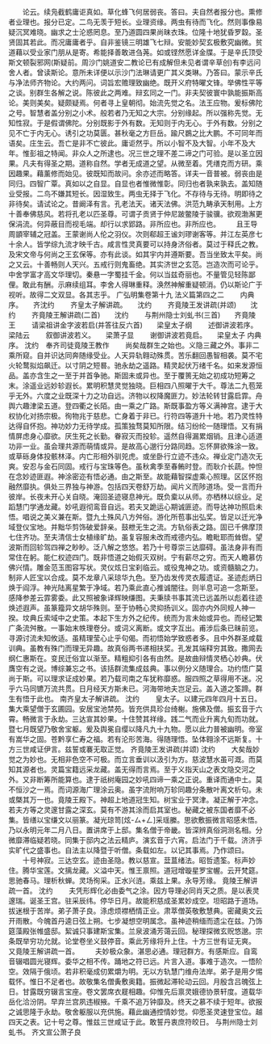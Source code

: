 <!-- { "loadSidebar": true } -->
　　论云。续凫截鹤庸讵真如。草化蜂飞何居弱丧。答曰。夫自然者报分也。熏修者业理也。报分已定。二鸟无羡于短长。业理资缘。两虫有待而飞化。然则事像易疑沉冥难晓。幽求之士沦惑罔息。至乃道圆四果尚昧衣珠。位隆十地犹昏罗縠。圣贤固其若此。而况庸庸者乎。自非鉴镜三明雄飞七辩。安能妙契玄极敷究幽微。贫道藉以受业家门朋从是寄。希能择善敢进刍荛。如或铿然愿详金牒。于是辛氏顶受斯文顿裂邪网(斯疑前。周沙门姚道安二教论已有成解但未见者谓辛草创)有李远问舍人者。曾读斯论。意所未详便以示沙门法琳请更广其义类琳。乃答曰。蒙示辛氏与净法师齐物论。大约两问。词旨宏赡理致幽绝。既开义府特曜文锋。举佛性平等之谈。别群生各解之说。陈彼此之两难。辩玄同之一门。非夫契彼寰中孰能振斯高论。美则美矣。疑颇疑焉。何者寻上皇朝彻。始流先觉之名。法王应物。爰标佛陀之号。智慧者盖分别之小术。般若者乃无知之大宗。分别缘起。所以强称先觉。无知性寂。于是假谓佛陀。分别既影于外有数。无知则于内无心。于外有数。分别之见不亡于内无心。诱引之功莫匮。甚秋毫之方巨岳。踰尺鷃之比大鹏。不可同年而语矣。庄生云。吾亡是非不亡彼此。庸讵然乎。所以小智不及大智。小年不及大年。惟彭祖之特闻。非众人之所逮也。况三世之理不差二谛之门可验。是以圣立因果。凡夫有得圣之期。道称自然。学者无成道之望。从微至着。凭缮克而方研。乘因趣果。藉薰修而始见。彼既知而故问。余亦述而略答。详夫一音普被。弱丧由是同归。四智广覃。真如以之自显。自显也者惟微惟彰。同归也者孰来孰去。盖知随业受报。二鸟不嫌其短长。因湿致生。两虫无择于飞化。不存待与无待。明即待之非待矣。请试论之。昔阚泽有言。孔老法天。诸天法佛。洪范九畴承天制用。上方十善奉佛慈风。若将孔老以匹圣尊。可谓子贡贤于仲尼跛鳖陵于骏骥。欲观渤澥更保涓流。何异蔽目而视毛端。却行以求郢路。非所应也。非所应也。
　　且王导周顗宰辅之冠盖。王蒙谢尚人伦之羽仪。次则郗超王谧刘璆谢客等。并江左英彦七十余人。皆学综九流才映千古。咸言性灵真要可以持身济俗者。莫过于释氏之教。及宋文帝与何尚之王玄保等。亦有此谈。如其宇内并遵斯要。吾当坐致太平矣。尚之又云。十善畅则人天兴。五戒行则鬼畜绝。其实济世之玄范。岂造次而可论乎。中舍学富才高文华理切。秦悬一字蜀挂千金。何以当兹奇丽也。不量管见轻陈鄙俚。敢此有酬。示麻续组耳。李舍人得琳重释。涣然神解重疑顿消。仍以斯论广于视听。故得二文双显。各其志乎。
广弘明集卷第十九
法义篇第四之二
　　内典序。　　齐沈约
　　齐皇太子解讲疏。　　沈约
　　齐竟陵王发讲疏(并颂)　　沈约
　　齐竟陵王解讲疏(二首)　　沈约
　　与荆州隐士刘虬书(三首)　　齐竟陵王
　　请梁祖讲金字波若启(并答往反六首)　　梁皇太子纲
　　述御讲波若序。　　梁陆云
　　叙御讲波若义。　　梁萧子显
　　谢御讲波若竟启。　　梁皇太子
内典序。
沈约　奉齐司徒竟陵王教作
　　尚矣哉群生之始也。义隐三藏之外。事非二乘所窥。自并识达同奔随缘受业。人天异轨翱动殊贯。苦乐翻回愚智相袭。莫不宅火轮鹜拟焰飙迁。以寸阴之短晷。驰永劫之遥路。精灵起伏万绪千名。如来发源恒品。盖亦含生之一至于并首争驰。斯固未或异也。至于覆篑无始之初成功短筹之末。涂遥业远妙轸遐长。累明积慧灵觉独晓。巨相四八照曜于大千。尊法二九苞笼乎无外。六度之业既深十力之功自远。济物以权降魔匪力。妙法轮转甘露启霏。舟舆六趣津梁五道。登四衢之长陌。由一乘之广路。斯既事盈方等义满神宫。逮于大权协化对扬宗极。徇物兆于慈悲。亡身着于非已。行符四等道升十地。若乃灵性特达得自怀抱。神功妙力无待学成。孤策独骛莫知所限。结习纷纶一随理悟。又有捐情屏虑身心靡欲。厌生死之长勤。眷寂灭而投轸。遥然自得漏累烟销。且津心适道功非一业。虽会理共源而萌情或异。是故高心邈行分路同趋。忘怀屏欲殊涂一致。或草砾身体投骸林泽。内亡形相外驯兕虎。或坐卧行立迹不违众。禅业定门造次无爽。安忍与金石同固。戒行与宝珠等色。虽秋禽季至春鲔时登。而耿介长蔬。忡怛在念妙迹匪遐。神涂密迩有悟必通。由之斯至。故能藉智探虚乘心照理。区区怀抱融然靡执。俱处三界独与神游。包括四天卷舒万劫。闻片义而陟道场。受一言而升彼岸。长夜未开心关自晓。淹回圣迹寝息神光。既负槖以从师。亦栖林以综业。足蹈慧门学通龙藏。妙吼遐彻鸾音自远。若夫叉跪运心期诚匪迹。而导达神功照启未悟。唱说之美义兼在斯。暨九土殊风八方舛俗。游化所苞事出弘奖。皆足以迁光净域登仪宝地。并黜华剪饰破爱辞亲。鼓枻无生之流。方轨俗表之路。固已千佛摩顶七住齐功。至夫清信士女植缘旷劫。虽复容服未改而戒德内弘。瞻毗耶而耸辔。望波斯而回轸驾四禅之眇眇。泛八解之悠悠。若乃十号尊崇三达靡碍。虽法身非有而常住在躬。能仁权迹四门。既非悟道之始假灭双树。宁有薪尽之穷。而天人瞻慕仿佛兴情。雕金范玉图容写状。灵仪炫日宝刹临云。或役鬼神之功。或资髓脑之力。制非人匠宝以合成。莫不龙章八采琼华九色。至乃齿发传灵衣履遗证。圣迹彪炳日焕于阎浮。神光陆离星繁于净域。若乃乘此直心推诚闇往。则半息可追一念斯至。感降参差云霏雾委。此又照被象译辉映缣图。夫秉牍书事其流已远盖所以彪着往迹焕述遐声。虽篆籀异文胡华殊则。至于协畅心灵抑扬训义。固亦内外同规人神一揆。坟典丘索域中之史策。本起下生方外之纪传。统而为言未始或异也。而经记繁广条流舛散。一事始末帙理卷分。或词义离断。或文字互出。甫涉后条已昧前览。寻源讨流未知攸适。虽精理莹心止乎句偈。而初悟始学致惑者多。且中外群圣咸载训典。虽教有殊门而理无异趣。故真俗两书递相扶奖。孔发其端释穷其致。撒网去纲仁惠斯在。变民迁俗宜以渐至。精粗抑引各有由然。是故曲辩情灵栖心妙典。伏膺空有之说。博综兼忘之书。该括群流集成兹典。事以例分义随理合。功约悟广莫尚于斯。可以理求证成妙果。若乃载司南之车犹称靡惑。服四照之草得用不迷。况乎六马同镳万流共贯。日月经天方斯未已。河海带地夫岂足云。盖入道之筌蹄。群生有悟于此也。
南齐皇太子解讲疏。
沈约
　　皇太子。以建元四年四月十五日。集大乘望僧于玄圃园。安居宝池禁苑。皆充供具珍台绮榭。施佛及僧。振玄音于六霄。畅微言于永劫。三达宣其妙果。十住赞其祥缘。践二气而业升离九旬而功就。暨七月既望乃敬舍宝躯。爰及舆冕自缨以降凡九十九物。愿以此力普被幽明。帝室有嵩华之固。苍黔享仁寿之福。若有沦形苦海。得随理悟。坠体翱涂不远斯复。十方三世咸证伊言。兹誓或褰无取正觉。
齐竟陵王发讲疏(并颂)
沈约
　　大矣哉妙觉之为妙也。无相非色空不可极。而立言垂训以汲引为方。慈波慧水虽可溉。而莫知其源者也。灵篇宝籍远采龙藏。盖无得而言焉。至于义指天山之表文隐交河之外。又非断筹所能算也。逮于祇树庵园之妙吼四谛一乘之正说。重译而通中土。莫不恒沙之一焉。而词源海广理涂云奥。虽字流附响万轸同趣分条散叶离文析句。未或槩其万一也。竟陵王殿下。神超上地道冠生知。树宝业于冥津。凝正解于冲念。若夫方等之灵邃甘露之深玄。莫有不游其涂而启其室也。秘藏之被东国者靡不必集。皆缮以宝缣文以丽篆。凝光琼笥[炫-ㄙ+ㄥ]采瑶縢。思欲敷振微言昭感未悟。乃以永明元年二月八日。置讲席于上邸。集名僧于帝畿。皆深辨真俗洞测名相。分微靡滞临疑若晓。同集于邸内之法云精庐。演玄音于六宵。启法门于千载。济济乎实旷代之盛事也。自法主以降暨于听僧。条载如左。以记其事焉。乃作颂曰。
　　十号神寂。三达空玄。迹由圣隐。教以慈宣。葐蒀绪法。昭哲遗筌。标声妙住。腾华宝莲。文摛龙藏。义溢中天。惟王禀照。道冠增璇星罗宝幄。云开梵筵。思驰春马。理析秋蝉。灵场徇采。正水兴涟。乘兹上果。永导芳缘。
竟陵王解讲疏一首。
沈约
　　夫凭形辉化必由委气之涂。因方导理必同肖天之质。是以表灵邃瑞。诞圣王宫。驻采辰纬。停华日月。故能积慈成圣累妙成空。坦昭路于道场。拔迷根于苦岸。弟子萧子良。涤虑烦襟栖情正业。肃萃僧英敬敷慧典。密藏奥文云开雨散。今魄首丹逵日弦上朔。七步凝想空明属念。虽神迹稍缅而遗尘在兹。乃饰筵藻殿张帷盛邸。絜诚只事建斯宝集。兰泉波涌芳蔼云回。秘理探微玄贶悠邈。宗条既举穷功允就。论堂卷坐义鼓停音。乘此芳缘将升上住。十方三世有证无爽。
又竟陵王解讲疏一首。
　　夫妙极众象。湛思必通。理冠群方。有感斯应。自鸾音辍唱圆光寝辉。委华之相不传。踊地之符已远。片言入道。事难于造次。一悟阶空。效隔于俄顷。若非积毫成仞累爝为明。无以方轨慧门维舟法岸。弟子是用夕惕载怀。惟日不足者也。故敬集名僧夤敷奥籍。振微起滞轮动云回。月殷含吕魄弦上日。甘露既穷辍言宝座。卷文罢席衣屣相趣。仰惟先后禀灵娥德协景轩度。道载华岳化洽汾阴。早弃兰宫夙违椒掖。千乘不追万钟靡及。终天之慕不续于短年。欲报之诚思隆于永劫。敬舍躯服以充供施。藉此幽通控情妙觉。仰愿圣灵速登宝位。越四天之表。记十号之尊。惟兹三世咸证于此。敢誓丹衷庶符皎日。
与荆州隐士刘虬书。
齐文宣公萧子良
